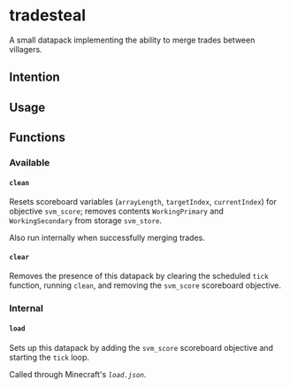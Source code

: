 # tradesteal

A small datapack implementing the ability to merge trades between villagers.

## Intention

## Usage

## Functions

### Available

#### `clean` 
Resets scoreboard variables (`arrayLength`, `targetIndex`, `currentIndex`) for objective `svm_score`; removes contents `WorkingPrimary` and `WorkingSecondary` from storage `svm_store`.

Also run internally when successfully merging trades.

#### `clear`
Removes the presence of this datapack by clearing the scheduled `tick` function, running `clean`, and removing the `svm_score` scoreboard objective.

### Internal

#### `load`
Sets up this datapack by adding the `svm_score` scoreboard objective and starting the `tick` loop.

Called through Minecraft's *`load.json`*.
